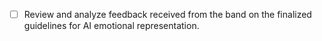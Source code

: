 - [ ] Review and analyze feedback received from the band on the finalized guidelines for AI emotional representation.
